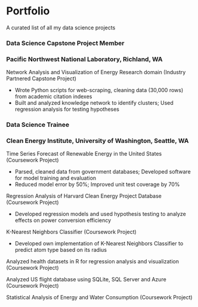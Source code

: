 # Portfolio
A curated list of all my data science projects

### Data Science Capstone Project Member
### Pacific Northwest National Laboratory, Richland, WA

Network Analysis and Visualization of Energy Research domain (Industry Partnered Capstone Project)
-	Wrote Python scripts for web-scraping, cleaning data (30,000 rows) from academic citation indexes
-	Built and analyzed knowledge network to identify clusters; Used regression analysis for testing hypotheses

### Data Science Trainee
### Clean Energy Institute, University of Washington, Seattle, WA

Time Series Forecast of Renewable Energy in the United States (Coursework Project)
-	Parsed, cleaned data from government databases; Developed software for model training and evaluation
-	Reduced model error by 50%; Improved unit test coverage by 70%

Regression Analysis of Harvard Clean Energy Project Database (Coursework Project)
-	Developed regression models and used hypothesis testing to analyze effects on power conversion efficiency

K-Nearest Neighbors Classifier (Coursework Project)
-	Developed own implementation of K-Nearest Neighbors Classifier to predict atom type based on its radius

Analyzed health datasets in R for regression analysis and visualization (Coursework Project)

Analyzed US flight database using SQLite, SQL Server and Azure (Coursework Project)

Statistical Analysis of Energy and Water Consumption (Coursework Project)
